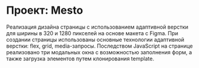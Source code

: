 # Проект: Mesto


Реализация дизайна страницы с использованием адаптивной верстки для ширины в 320 и 1280 пикселей на основе макета с Figma. При создании страницы использованы основные технологии адаптивной верстки: flex, grid, media-запросы.
Последством JavaScript на странице реализовано три модальных окна с возможностью заполнения форм, а также загрузка элементов путем клонирования template.